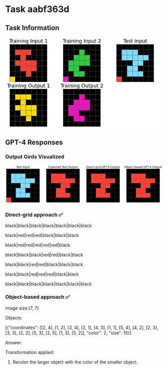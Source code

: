 
# Task aabf363d

## Task Information

![](images/tasks/aabf363d.png)

## GPT-4 Responses

### Output Girds Visualized
![](images/solutions/aabf363d.png)

### Direct-grid approach ✅
black|black|black|black|black|black|black

black|red|red|red|black|black|black

black|red|red|red|red|red|black

black|black|black|red|red|black|black

black|black|red|red|black|black|black

black|black|red|red|red|black|black

black|black|black|black|black|black|black

### Object-based approach ✅
image size:(7, 7)

Objects:

[{"coordinates": [[2, 4], [1, 2], [3, 4], [2, 1], [4, 3], [1, 1], [5, 4], [4, 2], [2, 3], [3, 3], [2, 2], [5, 3], [2, 5], [1, 3], [5, 2]], "color": 2, "size": 15}]



Answer:

Transformation applied:

1. Recolor the larger object with the color of the smaller object.
